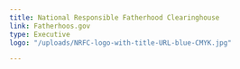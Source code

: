 ```yaml
---
title: National Responsible Fatherhood Clearinghouse
link: Fatherhoos.gov
type: Executive
logo: "/uploads/NRFC-logo-with-title-URL-blue-CMYK.jpg"

---
```


